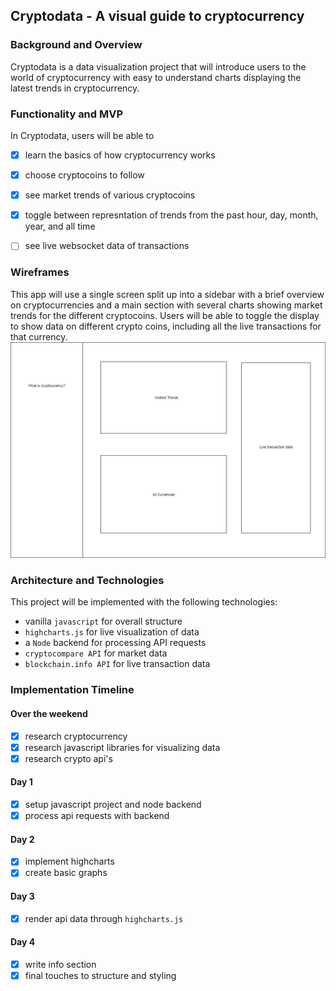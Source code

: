 ## Cryptodata - A visual guide to cryptocurrency

### Background and Overview

Cryptodata is a data visualization project that will introduce users to the world of cryptocurrency with easy to understand charts displaying the latest trends in cryptocurrency.

### Functionality and MVP

In Cryptodata, users will be able to
- [x] learn the basics of how cryptocurrency works
- [x] choose cryptocoins to follow
- [x] see market trends of various cryptocoins
- [x] toggle between represntation of trends from the past hour, day, month, year, and all time
- [ ] see live websocket data of transactions


### Wireframes
This app will use a single screen split up into a sidebar with a brief overview on cryptocurrencies and a main section with several charts showing market trends for the different cryptocoins. Users will be able to toggle the display to show data on different crypto coins, including all the live transactions for that currency.
![wireframe](cryptodata_wireframe.png)


### Architecture and Technologies
This project will be implemented with the following technologies:
- vanilla `javascript` for overall structure
- `highcharts.js` for live visualization of data
- a `Node` backend for processing API requests
- `cryptocompare API` for market data
- `blockchain.info API` for live transaction data

### Implementation Timeline
#### Over the weekend
- [x] research cryptocurrency
- [x] research javascript libraries for visualizing data
- [x] research crypto api's
#### Day 1
- [x] setup javascript project and node backend
- [x] process api requests with backend
#### Day 2
- [x] implement highcharts
- [x] create basic graphs
#### Day 3
- [x] render api data through `highcharts.js`
#### Day 4
- [x] write info section
- [x] final touches to structure and styling
